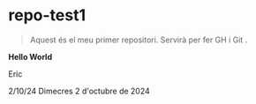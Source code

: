 # repo-test1

> Aquest és el meu primer repositori. Servirà per fer GH i Git .

**Hello World**

Eric

2/10/24
Dimecres 2 d'octubre de 2024
